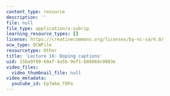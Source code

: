 ```yaml
---
content_type: resource
description: ''
file: null
file_type: application/x-subrip
learning_resource_types: []
license: https://creativecommons.org/licenses/by-nc-sa/4.0/
ocw_type: OCWFile
resourcetype: Other
title: 'Lecture 16: Doping captions'
uid: 15ba9f89-60af-4a5b-9ef1-b86069c9803e
video_files:
  video_thumbnail_file: null
video_metadata:
  youtube_id: Ep7mkm_T0Po
---
```

